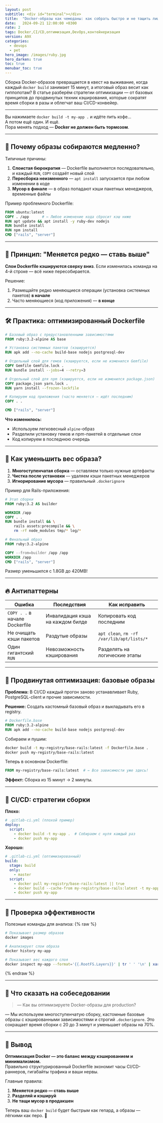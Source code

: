 ```yaml
---
layout: post
subtitle: <div id="terminal"></div>
title:  "Docker-образы как чемоданы: как собрать быстро и не тащить лишнее"
date:   2024-09-21 12:00:00 +0300
rate: 2
tags: Docker,CI/CD,оптимизация,DevOps,контейнеризация
version: A9X
categories:
  - devops
  - pet
hero_image: /images/ruby.jpg
hero_darken: true
toc: true
menubar_toc: true
---
```

Сборка Docker-образов превращается в квест на выживание, когда каждый `docker build` занимает 15 минут, а итоговый образ весит как гиппопотам? В статье разберём стратегии оптимизации — от базовых принципов до продвинутых техник кэширования, которые сократят время сборки в разы и облегчат ваш CI/CD-конвейер.

---
Вы нажимаете `docker build -t my-app .` и идёте пить кофе…  
А потом ещё один. И ещё.  
Пора менять подход — **Docker не должен быть тормозом**.

---

## 🐢 Почему образы собираются медленно?

Типичные причины:

1. **Слоистая бюрократия** — Dockerfile выполняется последовательно, и каждый `RUN`, `COPY` создаёт новый слой
2. **Пересборка неизменного** — `apt install` запускается при любом изменении в коде
3. **Мусор в финале** — в образ попадают кэши пакетных менеджеров, временные файлы

Пример проблемного Dockerfile:

```dockerfile
FROM ubuntu:latest
COPY . /app      # ← Любое изменение кода сбросит кэш ниже
RUN apt update && apt install -y ruby-dev nodejs
RUN bundle install
RUN npm install
CMD ["rails", "server"]
```

---

## 🧠 Принцип: "Меняется редко — ставь выше"

**Слои Dockerfile кэшируются сверху вниз**. Если изменилась команда на 4-й строке — всё ниже пересобирается.

Решение:  

1. Размещайте редко меняющиеся операции (установка системных пакетов) **в начале**
2. Часто меняющиеся (код приложения) — **в конце**

---

## 🛠️ Практика: оптимизированный Dockerfile

```dockerfile
# Базовый образ с предустановленными зависимостями
FROM ruby:3.2-alpine AS base

# Установка системных пакетов (кэшируется)
RUN apk add --no-cache build-base nodejs postgresql-dev

# Отдельный слой для гемов (кэшируется, если не изменился Gemfile)
COPY Gemfile Gemfile.lock .
RUN bundle install --jobs=4 --retry=3

# Отдельный слой для npm (кэшируется, если не изменился package.json)
COPY package.json yarn.lock .
RUN yarn install --frozen-lockfile

# Копируем код приложения (часто меняется — идёт последним)
COPY . .

CMD ["rails", "server"]
```

**Что изменилось:**

- Используем легковесный `alpine`-образ
- Разделили установку гемов и npm-пакетей в отдельные слои
- Код копируем в последнюю очередь

---

## 🐘 Как уменьшить вес образа?

1. **Многоступенчатая сборка** — оставляем только нужные артефакты
2. **Чистка после установки** — удаляем кэши пакетных менеджеров
3. **Игнорирование мусора** — правильный `.dockerignore`

Пример для Rails-приложения:

```dockerfile
# Этап сборки
FROM ruby:3.2 AS builder

WORKDIR /app
COPY . .
RUN bundle install && \
    rails assets:precompile && \
    rm -rf node_modules tmp/* log/*

# Финальный образ
FROM ruby:3.2-alpine

COPY --from=builder /app /app
WORKDIR /app
CMD ["rails", "server"]
```

Размер уменьшился с 1.8GB до 420MB!

---

## 🔥 Антипаттерны

| Ошибка                          | Последствия                     | Как исправить                  |
|---------------------------------|---------------------------------|--------------------------------|
| `COPY . .` в начале Dockerfile  | Инвалидация кэша на каждом билде | Копировать код последним       |
| Не очищать кэши пакетов         | Раздутые образы                 | `apt clean`, `rm -rf /var/lib/apt/lists/*` |
| Один гигантский `RUN`           | Невозможность кэширования       | Разделять на логические этапы  |

---

## 🚀 Продвинутая оптимизация: базовые образы

**Проблема:** В CI/CD каждый прогон заново устанавливает Ruby, PostgreSQL-client и прочие зависимости.

**Решение:** Создать кастомный базовый образ и выкладывать его в registry.

```dockerfile
# Dockerfile.base
FROM ruby:3.2-alpine
RUN apk add --no-cache build-base nodejs postgresql-dev
```

Собираем и пушим:
```bash
docker build -t my-registry/base-rails:latest -f Dockerfile.base .
docker push my-registry/base-rails:latest
```

Теперь в основном Dockerfile:
```dockerfile
FROM my-registry/base-rails:latest  # ← Все зависимости уже здесь!
```

**Эффект:** Сборка из 15 минут → 2 минуты.

---

## 🤖 CI/CD: стратегии сборки

**Плохо:**  
```yaml
# .gitlab-ci.yml (плохой пример)
deploy:
  script:
    - docker build -t my-app .  # Собираем с нуля каждый раз
    - docker push my-app
```

**Хорошо:**  
```yaml
# .gitlab-ci.yml (оптимизированный)
build:
  stage: build
  only:
    - master
  script:
    - docker pull my-registry/base-rails:latest || true
    - docker build --cache-from my-registry/base-rails:latest -t my-app .
    - docker push my-app
```

---

## 🧪 Проверка эффективности

Полезные команды для анализа:
{% raw %}
```bash
# Показывает размер образов
docker images

# Анализирует слои образа
docker history my-app

# Показывает вес каждого слоя
docker inspect my-app --format='{{.RootFS.Layers}}' | tr ' ' '\n' | xargs -I {} sh -c 'echo {}; docker inspect --format="{{.Size}}" {}'
```
{% endraw %}

---

## 🎤 Что сказать на собеседовании

> — Как вы оптимизируете Docker-образы для production?

— Мы используем многоступенчатую сборку, кастомные базовые образы с кэшированными зависимостями и строгий `.dockerignore`. Это сокращает время сборки с 20 до 3 минут и уменьшает образы на 70%.

---

## 🧾 Вывод

**Оптимизация Docker — это баланс между кэшированием и минимализмом.**  
Правильно структурированный Dockerfile экономит часы CI/CD-раннеров, гигабайты трафика и ваши нервы.  

Главные правила:  
1. **Меняется редко — ставь выше**  
2. **Разделяй и кэшируй**  
3. **Не тащи мусор в продакшен**  

Теперь ваш `docker build` будет быстрым как гепард, а образы — лёгкими как перо. 🚀
